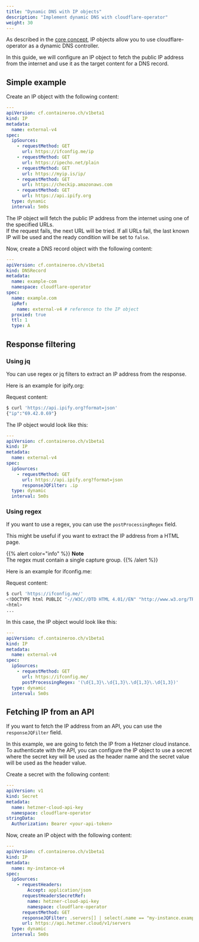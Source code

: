 ```yaml
---
title: "Dynamic DNS with IP objects"
description: "Implement dynamic DNS with cloudflare-operator"
weight: 30
---
```


As described in the [core concept](/docs/cloudflare-operator/core_concepts/#ip-objects), IP objects allow you to
use cloudflare-operator as a dynamic DNS controller.

In this guide, we will configure an IP object to fetch the public IP address from the internet and use it as the target
content for a DNS record.

## Simple example

Create an IP object with the following content:

```yaml
---
apiVersion: cf.containeroo.ch/v1beta1
kind: IP
metadata:
  name: external-v4
spec:
  ipSources:
    - requestMethod: GET
      url: https://ifconfig.me/ip
    - requestMethod: GET
      url: https://ipecho.net/plain
    - requestMethod: GET
      url: https://myip.is/ip/
    - requestMethod: GET
      url: https://checkip.amazonaws.com
    - requestMethod: GET
      url: https://api.ipify.org
  type: dynamic
  interval: 5m0s
```

The IP object will fetch the public IP address from the internet using one of the specified URLs.  
If the request fails, the next URL will be tried. If all URLs fail, the last known IP will be used and
the ready condition will be set to `false`.

Now, create a DNS record object with the following content:

```yaml
---
apiVersion: cf.containeroo.ch/v1beta1
kind: DNSRecord
metadata:
  name: example-com
  namespace: cloudflare-operator
spec:
  name: example.com
  ipRef:
    name: external-v4 # reference to the IP object
  proxied: true
  ttl: 1
  type: A
```

## Response filtering

### Using jq

You can use regex or jq filters to extract an IP address from the response.

Here is an example for ipify.org:

Request content:

```bash
$ curl 'https://api.ipify.org?format=json'
{"ip":"69.42.0.69"}
```

The IP object would look like this:

```yaml
---
apiVersion: cf.containeroo.ch/v1beta1
kind: IP
metadata:
  name: external-v4
spec:
  ipSources:
    - requestMethod: GET
      url: https://api.ipify.org?format=json
      responseJQFilter: .ip
  type: dynamic
  interval: 5m0s
```

### Using regex

If you want to use a regex, you can use the `postProcessingRegex` field.

This might be useful if you want to extract the IP address from a HTML page.

{{% alert color="info" %}}
**Note**  
The regex must contain a single capture group.
{{% /alert %}}

Here is an example for ifconfig.me:

Request content:

```bash
$ curl 'https://ifconfig.me/'
<!DOCTYPE html PUBLIC "-//W3C//DTD HTML 4.01//EN" "http://www.w3.org/TR/html4/strict.dtd">
<html>
...
```

In this case, the IP object would look like this:

```yaml
---
apiVersion: cf.containeroo.ch/v1beta1
kind: IP
metadata:
  name: external-v4
spec:
  ipSources:
    - requestMethod: GET
      url: https://ifconfig.me/
      postProcessingRegex: '(\d{1,3}\.\d{1,3}\.\d{1,3}\.\d{1,3})'
  type: dynamic
  interval: 5m0s
```

## Fetching IP from an API

If you want to fetch the IP address from an API, you can use the `responseJQFilter` field.

In this example, we are going to fetch the IP from a Hetzner cloud instance.  
To authenticate with the API, you can configure the IP object to use a secret
where the secret key will be used as the header name
and the secret value will be used as the header value.

Create a secret with the following content:

```yaml
---
apiVersion: v1
kind: Secret
metadata:
  name: hetzner-cloud-api-key
  namespace: cloudflare-operator
stringData:
  Authorization: Bearer <your-api-token>
```

Now, create an IP object with the following content:

```yaml
---
apiVersion: cf.containeroo.ch/v1beta1
kind: IP
metadata:
  name: my-instance-v4
spec:
  ipSources:
    - requestHeaders:
        Accept: application/json
      requestHeadersSecretRef:
        name: hetzner-cloud-api-key
        namespace: cloudflare-operator
      requestMethod: GET
      responseJQFilter: .servers[] | select(.name == "my-instance.example.com").public_net.ipv4.ip
      url: https://api.hetzner.cloud/v1/servers
  type: dynamic
  interval: 5m0s
```
